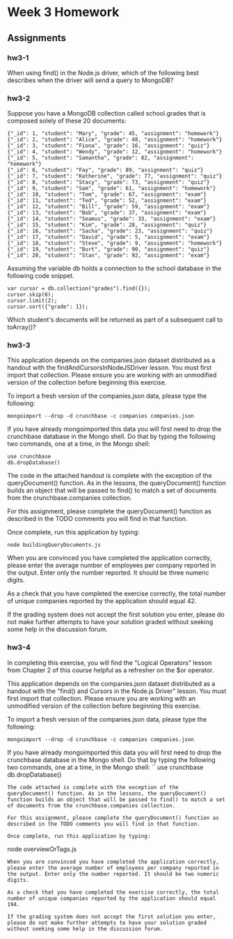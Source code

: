 # Week 3 Homework 
## Assignments

### hw3-1

When using find() in the Node.js driver, which of the following best describes when the driver will send a query to MongoDB?

### hw3-2

Suppose you have a MongoDB collection called school.grades that is composed solely of these 20 documents:
```
{"_id": 1, "student": "Mary", "grade": 45, "assignment": "homework"}
{"_id": 2, "student": "Alice", "grade": 48, "assignment": "homework"}
{"_id": 3, "student": "Fiona", "grade": 16, "assignment": "quiz"}
{"_id": 4, "student": "Wendy", "grade": 12, "assignment": "homework"}
{"_id": 5, "student": "Samantha", "grade": 82, "assignment": "homework"}
{"_id": 6, "student": "Fay", "grade": 89, "assignment": "quiz"}
{"_id": 7, "student": "Katherine", "grade": 77, "assignment": "quiz"}
{"_id": 8, "student": "Stacy", "grade": 73, "assignment": "quiz"}
{"_id": 9, "student": "Sam", "grade": 61, "assignment": "homework"}
{"_id": 10, "student": "Tom", "grade": 67, "assignment": "exam"}
{"_id": 11, "student": "Ted", "grade": 52, "assignment": "exam"}
{"_id": 12, "student": "Bill", "grade": 59, "assignment": "exam"}
{"_id": 13, "student": "Bob", "grade": 37, "assignment": "exam"}
{"_id": 14, "student": "Seamus", "grade": 33, "assignment": "exam"}
{"_id": 15, "student": "Kim", "grade": 28, "assignment": "quiz"}
{"_id": 16, "student": "Sacha", "grade": 23, "assignment": "quiz"}
{"_id": 17, "student": "David", "grade": 5, "assignment": "exam"}
{"_id": 18, "student": "Steve", "grade": 9, "assignment": "homework"}
{"_id": 19, "student": "Burt", "grade": 90, "assignment": "quiz"}
{"_id": 20, "student": "Stan", "grade": 92, "assignment": "exam"}
```
Assuming the variable db holds a connection to the school database in the following code snippet.
```
var cursor = db.collection("grades").find({});
cursor.skip(6);
cursor.limit(2);
cursor.sort({"grade": 1});
```
Which student's documents will be returned as part of a subsequent call to toArray()?

### hw3-3

This application depends on the companies.json dataset distributed as a handout with the findAndCursorsInNodeJSDriver lesson. You must first import that collection. Please ensure you are working with an unmodified version of the collection before beginning this exercise.

To import a fresh version of the companies.json data, please type the following:
```
mongoimport --drop -d crunchbase -c companies companies.json
```
If you have already mongoimported this data you will first need to drop the crunchbase database in the Mongo shell. Do that by typing the following two commands, one at a time, in the Mongo shell:
```
use crunchbase
db.dropDatabase()
```
The code in the attached handout is complete with the exception of the queryDocument() function. As in the lessons, the queryDocument() function builds an object that will be passed to find() to match a set of documents from the crunchbase.companies collection.

For this assignment, please complete the queryDocument() function as described in the TODO comments you will find in that function.

Once complete, run this application by typing:
```
node buildingQueryDocuments.js
```
When you are convinced you have completed the application correctly, please enter the average number of employees per company reported in the output. Enter only the number reported. It should be three numeric digits.

As a check that you have completed the exercise correctly, the total number of unique companies reported by the application should equal 42.

If the grading system does not accept the first solution you enter, please do not make further attempts to have your solution graded without seeking some help in the discussion forum.


### hw3-4

In completing this exercise, you will find the "Logical Operators" lesson from Chapter 2 of this course helpful as a refresher on the $or operator.

This application depends on the companies.json dataset distributed as a handout with the "find() and Cursors in the Node.js Driver" lesson. You must first import that collection. Please ensure you are working with an unmodified version of the collection before beginning this exercise.

To import a fresh version of the companies.json data, please type the following:
```
mongoimport --drop -d crunchbase -c companies companies.json
```
If you have already mongoimported this data you will first need to drop the crunchbase database in the Mongo shell. Do that by typing the following two commands, one at a time, in the Mongo shell:
``
use crunchbase
db.dropDatabase()
```
The code attached is complete with the exception of the queryDocument() function. As in the lessons, the queryDocument() function builds an object that will be passed to find() to match a set of documents from the crunchbase.companies collection.

For this assignment, please complete the queryDocument() function as described in the TODO comments you will find in that function.

Once complete, run this application by typing:
```
node overviewOrTags.js
```
When you are convinced you have completed the application correctly, please enter the average number of employees per company reported in the output. Enter only the number reported. It should be two numeric digits.

As a check that you have completed the exercise correctly, the total number of unique companies reported by the application should equal 194.

If the grading system does not accept the first solution you enter, please do not make further attempts to have your solution graded without seeking some help in the discussion forum.

